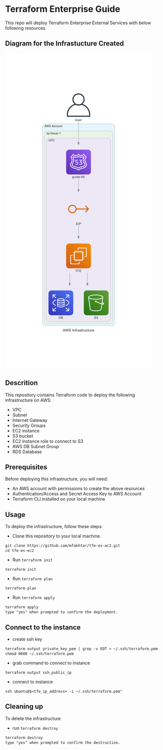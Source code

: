 # Terraform Enterprise Guide

This repo will deploy Terraform Enterprise External Services with below following resources.

## Diagram for the Infrastucture Created
![Screenshot](diagram/aws_infrastructure.png)

## Descrition
This repository contains Terraform code to deploy the following infrastructure on AWS:

- VPC
- Subnet
- Internet Gateway
- Security Groups
- EC2 instance
- S3 bucket
- EC2 instance role to connect to S3
- AWS DB Subnet Group
- RDS Database

## Prerequisites

Before deploying this infrastructure, you will need:

- An AWS account with permissions to create the above resources
- Authentication/Access and Secret Access Key to AWS Account
- Terraform CLI installed on your local machine

## Usage

To deploy the infrastructure, follow these steps:

- Clone this repository to your local machine.
```
git clone https://github.com/mfakhtar/tfe-es-ec2.git
cd tfe-es-ec2
```

- Run `terraform init`
```
terraform init
```

- Run `terraform plan`
```
terraform plan
```

- Run `terraform apply`
```
terraform apply
type "yes" when prompted to confirm the deployment.
```



## Connect to the instance

- create ssh key
```
terraform output private_key_pem | grep -v EOT > ~/.ssh/terraform.pem
chmod 0600 ~/.ssh/terraform.pem
```

- grab command to connect to instance
```
terraform output ssh_public_ip
```

- connect to instance
```
ssh ubuntu@$<tfe_ip_address> -i ~/.ssh/terraform.pem"
```

## Cleaning up
To delete the infrastructure
- run `terraform destroy`
```
terraform destroy
type "yes" when prompted to confirm the destruction.
```

